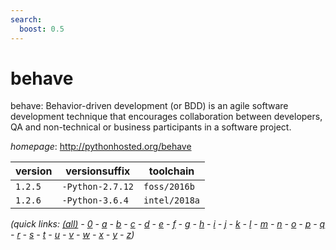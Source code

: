 ```yaml
---
search:
  boost: 0.5
---
```

# behave

behave: Behavior-driven development (or BDD) is an agile software development technique that encourages collaboration between developers, QA and non-technical or business participants in a software project.

*homepage*: <http://pythonhosted.org/behave>

version | versionsuffix | toolchain
--------|---------------|----------
``1.2.5`` | ``-Python-2.7.12`` | ``foss/2016b``
``1.2.6`` | ``-Python-3.6.4`` | ``intel/2018a``


*(quick links: [(all)](../index.md) - [0](../0/index.md) - [a](../a/index.md) - [b](../b/index.md) - [c](../c/index.md) - [d](../d/index.md) - [e](../e/index.md) - [f](../f/index.md) - [g](../g/index.md) - [h](../h/index.md) - [i](../i/index.md) - [j](../j/index.md) - [k](../k/index.md) - [l](../l/index.md) - [m](../m/index.md) - [n](../n/index.md) - [o](../o/index.md) - [p](../p/index.md) - [q](../q/index.md) - [r](../r/index.md) - [s](../s/index.md) - [t](../t/index.md) - [u](../u/index.md) - [v](../v/index.md) - [w](../w/index.md) - [x](../x/index.md) - [y](../y/index.md) - [z](../z/index.md))*

